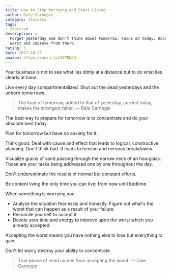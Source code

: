 ```yaml
---
title: How to Stop Worrying and Start Living
author: Dale Carnegie
category: stoicism
tags:
- stoicism
description: >
  Forget yesterday and don't think about tomorrow. Focus on today. Accept the
  worst and improve from there.
rating: 3
date: 2017-10-27
amazon: https://amzn.to/32TNUOd
---
```


Your business is not to see what lies dimly at a distance but to do what lies
clearly at hand.

Live every day compartmentalized. Shut out the dead yesterdays and the unborn
tomorrows.

> The load of tomorrow, added to that of yesterday, carried today, makes the
> strongest falter. — Dale Carnegie

The best way to prepare for tomorrow is to concentrate and do your absolute best
today.

Plan for tomorrow but have no anxiety for it.

Think good. Deal with cause and effect that leads to logical, constructive
planning. Don't think bad. It leads to tension and nervous breakdowns.

Visualize grains of sand passing through the narrow neck of an hourglass. Those
are your tasks being addressed one by one throughout the day.

Don't underestimate the results of normal but constant efforts.

Be content living the only time you can live: from now until bedtime.

When something is worrying you:

* Analyze the situation fearlessly and honestly. Figure out what's the worst
  that can happen as a result of your failure.
* Reconcile yourself to accept it.
* Devote your time and energy to improve upon the worst which you already
  accepted.

Accepting the worst means you have nothing else to lose but everything to gain.

Don't let worry destroy your ability to concentrate.

> True peace of mind comes from accepting the worst. — Dale Carnegie
